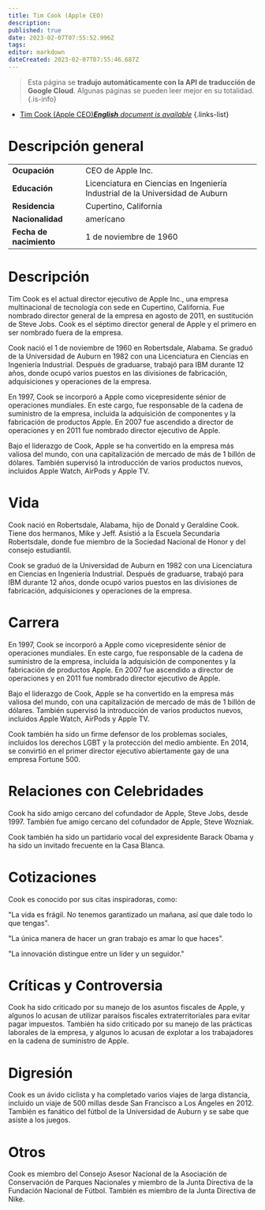 ```yaml
---
title: Tim Cook (Apple CEO)
description: 
published: true
date: 2023-02-07T07:55:52.996Z
tags: 
editor: markdown
dateCreated: 2023-02-07T07:55:46.687Z
---
```


> Esta página se **tradujo automáticamente con la API de traducción de Google Cloud**.
Algunas páginas se pueden leer mejor en su totalidad.{.is-info}



- [Tim Cook (Apple CEO)***English** document is available*](/en/Knowledge-base/Dictionary/Person/tim-cook-apple-ceo)
{.links-list}


# Descripción general

| | |
|--|--|
| **Ocupación** | CEO de Apple Inc. |
| **Educación** | Licenciatura en Ciencias en Ingeniería Industrial de la Universidad de Auburn |
| **Residencia** | Cupertino, California |
| **Nacionalidad** | americano |
| **Fecha de nacimiento** | 1 de noviembre de 1960 |

# Descripción

Tim Cook es el actual director ejecutivo de Apple Inc., una empresa multinacional de tecnología con sede en Cupertino, California. Fue nombrado director general de la empresa en agosto de 2011, en sustitución de Steve Jobs. Cook es el séptimo director general de Apple y el primero en ser nombrado fuera de la empresa.

Cook nació el 1 de noviembre de 1960 en Robertsdale, Alabama. Se graduó de la Universidad de Auburn en 1982 con una Licenciatura en Ciencias en Ingeniería Industrial. Después de graduarse, trabajó para IBM durante 12 años, donde ocupó varios puestos en las divisiones de fabricación, adquisiciones y operaciones de la empresa.

En 1997, Cook se incorporó a Apple como vicepresidente sénior de operaciones mundiales. En este cargo, fue responsable de la cadena de suministro de la empresa, incluida la adquisición de componentes y la fabricación de productos Apple. En 2007 fue ascendido a director de operaciones y en 2011 fue nombrado director ejecutivo de Apple.

Bajo el liderazgo de Cook, Apple se ha convertido en la empresa más valiosa del mundo, con una capitalización de mercado de más de 1 billón de dólares. También supervisó la introducción de varios productos nuevos, incluidos Apple Watch, AirPods y Apple TV.

# Vida

Cook nació en Robertsdale, Alabama, hijo de Donald y Geraldine Cook. Tiene dos hermanos, Mike y Jeff. Asistió a la Escuela Secundaria Robertsdale, donde fue miembro de la Sociedad Nacional de Honor y del consejo estudiantil.

Cook se graduó de la Universidad de Auburn en 1982 con una Licenciatura en Ciencias en Ingeniería Industrial. Después de graduarse, trabajó para IBM durante 12 años, donde ocupó varios puestos en las divisiones de fabricación, adquisiciones y operaciones de la empresa.

# Carrera

En 1997, Cook se incorporó a Apple como vicepresidente sénior de operaciones mundiales. En este cargo, fue responsable de la cadena de suministro de la empresa, incluida la adquisición de componentes y la fabricación de productos Apple. En 2007 fue ascendido a director de operaciones y en 2011 fue nombrado director ejecutivo de Apple.

Bajo el liderazgo de Cook, Apple se ha convertido en la empresa más valiosa del mundo, con una capitalización de mercado de más de 1 billón de dólares. También supervisó la introducción de varios productos nuevos, incluidos Apple Watch, AirPods y Apple TV.

Cook también ha sido un firme defensor de los problemas sociales, incluidos los derechos LGBT y la protección del medio ambiente. En 2014, se convirtió en el primer director ejecutivo abiertamente gay de una empresa Fortune 500.

# Relaciones con Celebridades

Cook ha sido amigo cercano del cofundador de Apple, Steve Jobs, desde 1997. También fue amigo cercano del cofundador de Apple, Steve Wozniak.

Cook también ha sido un partidario vocal del expresidente Barack Obama y ha sido un invitado frecuente en la Casa Blanca.

# Cotizaciones

Cook es conocido por sus citas inspiradoras, como:

"La vida es frágil. No tenemos garantizado un mañana, así que dale todo lo que tengas".

"La única manera de hacer un gran trabajo es amar lo que haces".

"La innovación distingue entre un líder y un seguidor."

# Críticas y Controversia

Cook ha sido criticado por su manejo de los asuntos fiscales de Apple, y algunos lo acusan de utilizar paraísos fiscales extraterritoriales para evitar pagar impuestos. También ha sido criticado por su manejo de las prácticas laborales de la empresa, y algunos lo acusan de explotar a los trabajadores en la cadena de suministro de Apple.

# Digresión

Cook es un ávido ciclista y ha completado varios viajes de larga distancia, incluido un viaje de 500 millas desde San Francisco a Los Ángeles en 2012. También es fanático del fútbol de la Universidad de Auburn y se sabe que asiste a los juegos.

# Otros

Cook es miembro del Consejo Asesor Nacional de la Asociación de Conservación de Parques Nacionales y miembro de la Junta Directiva de la Fundación Nacional de Fútbol. También es miembro de la Junta Directiva de Nike.